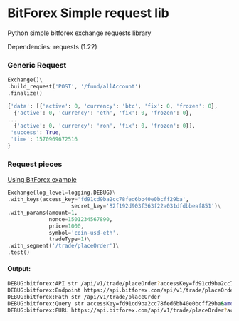 # BitForex Simple request lib
Python simple bitforex exchange requests library

Dependencies: 
requests (1.22)

### Generic Request
```python
Exchange()\
.build_request('POST', '/fund/allAccount')
.finalize()

{'data': [{'active': 0, 'currency': 'btc', 'fix': 0, 'frozen': 0},
  {'active': 0, 'currency': 'eth', 'fix': 0, 'frozen': 0},
...
  {'active': 0, 'currency': 'ron', 'fix': 0, 'frozen': 0}],
 'success': True,
 'time': 1570969672516
}
```

### Request pieces
[Using BitForex example](https://github.com/bitforexapi/API_Doc_en/wiki/API-Call-Description "API Example")
```python
Exchange(log_level=logging.DEBUG)\
.with_keys(access_key='fd91cd9ba2cc78fed6bb40e0bcff29ba',
                    secret_key='82f192d903f363f22a031dfdbbeaf851')\
.with_params(amount=1, 
             nonce=1501234567890, 
             price=1000, 
             symbol='coin-usd-eth', 
             tradeType=1)\
.with_segment('/trade/placeOrder')\
.test()
```
#### Output:
```bash
DEBUG:bitforex:API str /api/v1/trade/placeOrder?accessKey=fd91cd9ba2cc78fed6bb40e0bcff29ba&amount=1&nonce=1501234567890&price=1000&symbol=coin-usd-eth&tradeType=1
DEBUG:bitforex:Endpoint https://api.bitforex.com/api/v1/trade/placeOrder
DEBUG:bitforex:Path str /api/v1/trade/placeOrder
DEBUG:bitforex:Query str accessKey=fd91cd9ba2cc78fed6bb40e0bcff29ba&amount=1&nonce=1501234567890&price=1000&symbol=coin-usd-eth&tradeType=1
DEBUG:bitforex:FURL https://api.bitforex.com/api/v1/trade/placeOrder?accessKey=fd91cd9ba2cc78fed6bb40e0bcff29ba&amount=1&nonce=1501234567890&price=1000&signData=2a0a848d76920a425190c5f2c509b45ef730956fac5331c79a988671223fd367&symbol=coin-usd-eth&tradeType=1
```
